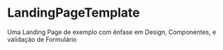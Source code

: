 # LandingPageTemplate
Uma Landing Page de exemplo com ênfase em Design, Componentes, e validação de Formulário
